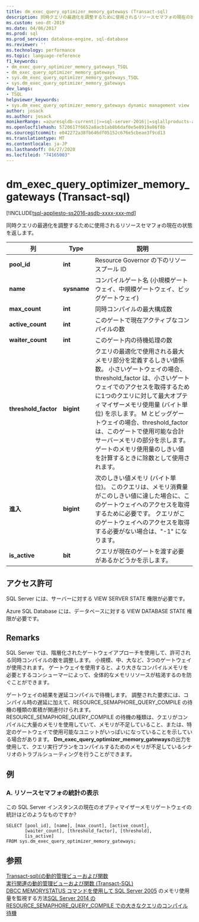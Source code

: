 ```yaml
---
title: dm_exec_query_optimizer_memory_gateways (Transact-sql)
description: 同時クエリの最適化を調整するために使用されるリソースセマフォの現在の状態を返します。
ms.custom: seo-dt-2019
ms.date: 04/06/2017
ms.prod: sql
ms.prod_service: database-engine, sql-database
ms.reviewer: ''
ms.technology: performance
ms.topic: language-reference
f1_keywords:
- dm_exec_query_optimizer_memory_gateways_TSQL
- dm_exec_query_optimizer_memory_gateways
- sys.dm_exec_query_optimizer_memory_gateways_TSQL
- sys.dm_exec_query_optimizer_memory_gateways
dev_langs:
- TSQL
helpviewer_keywords:
- sys.dm_exec_query_optimizer_memory_gateways dynamic management view
author: josack
ms.author: josack
monikerRange: =azuresqldb-current||>=sql-server-2016||=sqlallproducts-allversions||>=sql-server-linux-2017||=azuresqldb-mi-current
ms.openlocfilehash: 5720617f6652a8acb1ab8b6daf0e5e8919a86f8b
ms.sourcegitcommit: e042272a38fb646df05152c676e5cbeae3f9cd13
ms.translationtype: MT
ms.contentlocale: ja-JP
ms.lasthandoff: 04/27/2020
ms.locfileid: "74165003"
---
```

# <a name="sysdm_exec_query_optimizer_memory_gateways-transact-sql"></a>dm_exec_query_optimizer_memory_gateways (Transact-sql)
[!INCLUDE[tsql-appliesto-ss2016-asdb-xxxx-xxx-md](../../includes/tsql-appliesto-ss2016-asdb-xxxx-xxx-md.md)]

同時クエリの最適化を調整するために使用されるリソースセマフォの現在の状態を返します。

|列|Type|説明|  
|----------|---------------|-----------------|  
|**pool_id**|**int**|Resource Governor の下のリソースプール ID|  
|**name**|**sysname**|コンパイルゲート名 (小規模ゲートウェイ、中規模ゲートウェイ、ビッグゲートウェイ)|
|**max_count**|**int**|同時コンパイルの最大構成数|
|**active_count**|**int**|このゲートで現在アクティブなコンパイルの数|
|**waiter_count**|**int**|このゲート内の待機処理の数|
|**threshold_factor**|**bigint**|クエリの最適化で使用される最大メモリ部分を定義するしきい値係数。  小さいゲートウェイの場合、threshold_factor は、小さいゲートウェイでのアクセスを取得するために1つのクエリに対して最大オプティマイザーメモリ使用量 (バイト単位) を示します。  M とビッグゲートウェイの場合、threshold_factor は、このゲートで使用可能な合計サーバーメモリの部分を示します。 ゲートのメモリ使用量のしきい値を計算するときに除数として使用されます。|
|**進入**|**bigint**|次のしきい値メモリ (バイト単位)。  このクエリは、メモリ消費量がこのしきい値に達した場合に、このゲートウェイへのアクセスを取得するために必要です。  クエリがこのゲートウェイへのアクセスを取得する必要がない場合は、"-1" になります。|
|**is_active**|**bit**|クエリが現在のゲートを渡す必要があるかどうかを示します。|


## <a name="permissions"></a>アクセス許可  
SQL Server には、サーバーに対する VIEW SERVER STATE 権限が必要です。

Azure SQL Database には、データベースに対する VIEW DATABASE STATE 権限が必要です。


## <a name="remarks"></a>Remarks  
SQL Server では、階層化されたゲートウェイアプローチを使用して、許可される同時コンパイルの数を調整します。  小規模、中、大など、3つのゲートウェイが使用されます。 ゲートウェイを使用すると、より大きなコンパイルメモリを必要とするコンシューマーによって、全体的なメモリリソースが枯渇するのを防ぐことができます。

ゲートウェイの結果を遅延コンパイルで待機します。 調整された要求には、コンパイル時の遅延に加えて、RESOURCE_SEMAPHORE_QUERY_COMPILE の待機の種類の累積が関連付けられます。 RESOURCE_SEMAPHORE_QUERY_COMPILE の待機の種類は、クエリがコンパイルに大量のメモリを使用していて、メモリが不足していること、または、特定のゲートウェイで使用可能なユニットがいっぱいになっていることを示している場合があります。 **Dm_exec_query_optimizer_memory_gateways**の出力を使用して、クエリ実行プランをコンパイルするためのメモリが不足しているシナリオのトラブルシューティングを行うことができます。  

## <a name="examples"></a>例  

### <a name="a-viewing-statistics-on-resource-semaphores"></a>A. リソースセマフォの統計の表示  
この SQL Server インスタンスの現在のオプティマイザーメモリゲートウェイの統計はどのようなものですか?

```  
SELECT [pool_id], [name], [max_count], [active_count],
       [waiter_count], [threshold_factor], [threshold],
       [is_active]
FROM sys.dm_exec_query_optimizer_memory_gateways;   

```  

## <a name="see-also"></a>参照  
 [Transact-sql&#41;&#40;の動的管理ビューおよび関数](./system-dynamic-management-views.md)   
 [実行関連の動的管理ビューおよび関数 &#40;Transact-SQL&#41;](./execution-related-dynamic-management-views-and-functions-transact-sql.md)  
[DBCC MEMORYSTATUS コマンドを使用して SQL Server 2005](https://support.microsoft.com/help/907877/how-to-use-the-dbcc-memorystatus-command-to-monitor-memory-usage-on-sql-server-2005)
のメモリ使用量を監視する方法[SQL Server 2014 の RESOURCE_SEMAPHORE_QUERY_COMPILE での大きなクエリのコンパイル待機](https://support.microsoft.com/help/3024815/large-query-compilation-waits-on-resource-semaphore-query-compile-in-sql-server-2014)

